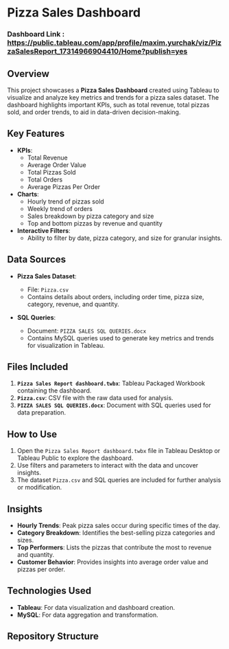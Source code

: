 # Pizza Sales Dashboard

### Dashboard Link : https://public.tableau.com/app/profile/maxim.yurchak/viz/PizzaSalesReport_17314966904410/Home?publish=yes

## Overview
This project showcases a **Pizza Sales Dashboard** created using Tableau to visualize and analyze key metrics and trends for a pizza sales dataset. The dashboard highlights important KPIs, such as total revenue, total pizzas sold, and order trends, to aid in data-driven decision-making.

## Key Features
- **KPIs**:
  - Total Revenue
  - Average Order Value
  - Total Pizzas Sold
  - Total Orders
  - Average Pizzas Per Order
- **Charts**:
  - Hourly trend of pizzas sold
  - Weekly trend of orders
  - Sales breakdown by pizza category and size
  - Top and bottom pizzas by revenue and quantity
- **Interactive Filters**:
  - Ability to filter by date, pizza category, and size for granular insights.

## Data Sources
- **Pizza Sales Dataset**:
  - File: `Pizza.csv`
  - Contains details about orders, including order time, pizza size, category, revenue, and quantity.

- **SQL Queries**:
  - Document: `PIZZA SALES SQL QUERIES.docx`
  - Contains MySQL queries used to generate key metrics and trends for visualization in Tableau.

## Files Included
1. **`Pizza Sales Report dashboard.twbx`**: Tableau Packaged Workbook containing the dashboard.
2. **`Pizza.csv`**: CSV file with the raw data used for analysis.
3. **`PIZZA SALES SQL QUERIES.docx`**: Document with SQL queries used for data preparation.

## How to Use
1. Open the `Pizza Sales Report dashboard.twbx` file in Tableau Desktop or Tableau Public to explore the dashboard.
2. Use filters and parameters to interact with the data and uncover insights.
3. The dataset `Pizza.csv` and SQL queries are included for further analysis or modification.

## Insights
- **Hourly Trends**: Peak pizza sales occur during specific times of the day.
- **Category Breakdown**: Identifies the best-selling pizza categories and sizes.
- **Top Performers**: Lists the pizzas that contribute the most to revenue and quantity.
- **Customer Behavior**: Provides insights into average order value and pizzas per order.

## Technologies Used
- **Tableau**: For data visualization and dashboard creation.
- **MySQL**: For data aggregation and transformation.

## Repository Structure
